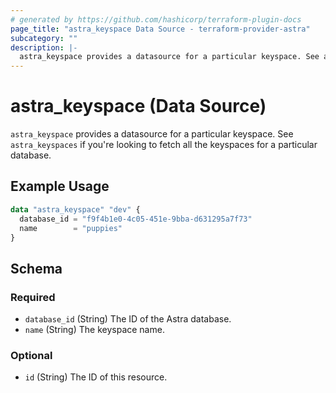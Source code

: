 ```yaml
---
# generated by https://github.com/hashicorp/terraform-plugin-docs
page_title: "astra_keyspace Data Source - terraform-provider-astra"
subcategory: ""
description: |-
  astra_keyspace provides a datasource for a particular keyspace. See astra_keyspaces if you're looking to fetch all the keyspaces for a particular database.
---
```


# astra_keyspace (Data Source)

`astra_keyspace` provides a datasource for a particular keyspace. See `astra_keyspaces` if you're looking to fetch all the keyspaces for a particular database.

## Example Usage

```terraform
data "astra_keyspace" "dev" {
  database_id = "f9f4b1e0-4c05-451e-9bba-d631295a7f73"
  name        = "puppies"
}
```

<!-- schema generated by tfplugindocs -->
## Schema

### Required

- `database_id` (String) The ID of the Astra database.
- `name` (String) The keyspace name.

### Optional

- `id` (String) The ID of this resource.


